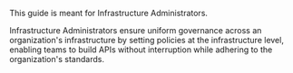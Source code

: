 This guide is meant for Infrastructure Administrators.

Infrastructure Administrators ensure uniform governance across an organization's infrastructure by setting policies at the infrastructure level, enabling teams to build APIs without interruption while adhering to the organization's standards.

<!-- Do not remove. Keep this code at the bottom of the include -->
<!-- DOCS-1177 -->

